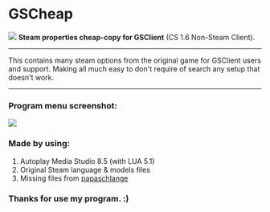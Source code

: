 # GSCheap
<img src="https://blogger.googleusercontent.com/img/b/R29vZ2xl/AVvXsEhUY4pXmPhSPl3NRXtR5s6ML6wsprpznPt6-smOf4dPa8pKNzWGavmcvWw7bEzJMtT9-t0P1UoELhW_06y_ZO9rOilzsWWuNVhhxCSzHuTb5nOicK1_0p_55Et1Pi5lNsNW7ag64NzBh-VoOyH-O3YDh_-5eSRqUkPZOmBxTOatD8Tct2S55G2dRrte/w256-h256-p-k-no-nu/favicon.ico">
<b>Steam properties cheap-copy for GSClient</b> (CS 1.6 Non-Steam Client).
<hr>
This contains many steam options from the original game for GSClient users and support. Making all much easy to don't require of search any setup that doesn't work.
<hr>
<h3>Program menu screenshot:</h3>
<img src="https://images.gamebanana.com/img/ss/tools/6425aac691bf0.jpg">
<h3>Made by using:</h3>
<ol>
<li>Autoplay Media Studio 8.5 (with LUA 5.1)</li>
<li>Original Steam language & models files</li>
<li>Missing files from <a href="https://gamebanana.com/members/1477661">papaschlange</a></li>
</ol>
<h3>Thanks for use my program. :)</h3>
